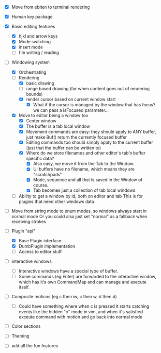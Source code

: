 - [x] Move from ebiten to terminal rendering
- [x] Human key package
- [x] Basic editing features
  - [x] hjkl and arrow keys
  - [x] Mode switching
  - [x] insert mode
  - [ ] file writing / reading
- [ ] Windowing system
  - [x] Orchestrating
  - [ ] Rendering
    - [x] basic drawing
    - [ ] range based drawing (for when content goes out of rendering bounds)
    - [x] render cursor based on current window start
      - [x] What if the cursor is managed by the window that has focus? we can pass a isFocused parameter...
  - [x] Move to editor being a window too
    - [x] Center window
    - [x] The buffer is a tab local window
    - [x] Movement commands are easy: they should apply to ANY buffer, just make Buf() return the currently focused buffer
    - [x] Editing commands too should simply apply to the current buffer (just that the buffer can be written to)
    - [x] Where do we store filenames and other editor's tab's buffer specific data?
      - [x] Also easy, we move it from the Tab to the Window.
      - [x] UI buffers have no filename, which means they are "scratchpads"
      - [x] Mode, sequence and all that is saved in the Window of course.
      - [x] Tab becomes just a collection of tab local windows
  - [ ] Ability to get a window by id, both on editor and tab
        This is for plugins that need other windows data
- [ ] Move from string mode to enum modes, so windows always start in normal mode
      Or you could also just set "normal" as a fallback when receiving strokes
- [ ] Plugin "api"
  - [x] Base Plugin interface
  - [x] DumbPlugin implementation
  - [ ] Access to editor stuff
- [ ] interactive windows
  - [ ] Interactive windows have a special type of buffer.
  - [ ] Some commands (eg Enter) are forwarded to the interactive window, which has it's own CommandMap and can manage and execute itself.
- [ ] Composite motions (eg c then iw, c then w, d then d)
  - [ ] Could have something where when c is pressed it starts catching events like the hidden "o" mode in vim, and when it's satisfied exceute command with motion and go back into normal mode 
- [ ] Color sections
- [ ] Theming

- [ ] add all the fun features